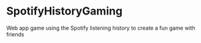 # SpotifyHistoryGaming
Web app game using the Spotify listening history to create a fun game with friends
